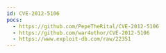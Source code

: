 ```yaml
---
id: CVE-2012-5106
pocs:
  - https://github.com/PepeTheRital/CVE-2012-5106
  - https://github.com/war4uthor/CVE-2012-5106
  - https://www.exploit-db.com/raw/22351
---
```

